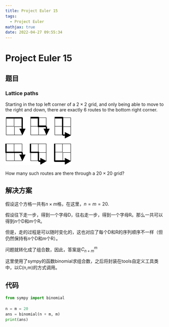 ```yaml
---
title: Project Euler 15
tags:
  - Project Euler
mathjax: true
date: 2022-04-27 09:55:34
---
```


<escape><!-- more --></escape>

# Project Euler 15

## 题目

### Lattice paths

Starting in the top left corner of a $2×2$ grid, and only being able to move to the right and down, there are exactly $6$ routes to the bottom right corner.

![](../images/p015.png)

How many such routes are there through a $20\times20$ grid?

## 解决方案

假设这个方格一共有$n\times m$格，在这里，$n=m=20$.

假设往下走一步，得到一个字母D，往右走一步，得到一个字母R。那么一共可以得到$n$个D和$m$个R。

但是，走的过程是可以随时变化的，这也对应了每个D和R的序列顺序不一样（但仍然保持有$n$个D和$m$个R）。

问题就转化成了组合数，因此，答案是$C_{n+m}^m$

这里使用了sympy的函数binomial求组合数，之后将封装在tools自定义工具类中，以C(n,m)的方式调用。

## 代码

```py
from sympy import binomial

n = m = 20
ans = binomial(n + m, m)
print(ans)
```
